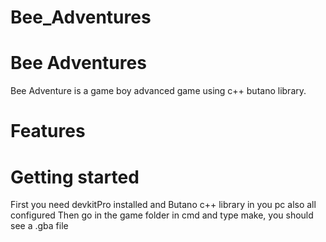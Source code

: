 # Bee_Adventures
<h1>Bee Adventures</h1>
Bee Adventure is a game boy advanced game using c++ butano library.
<h1>Features</h1>
<h1>Getting started</h1>
First you need devkitPro installed and Butano c++ library in you pc also all configured
Then go in the game folder in cmd and type make, you should see a .gba file
